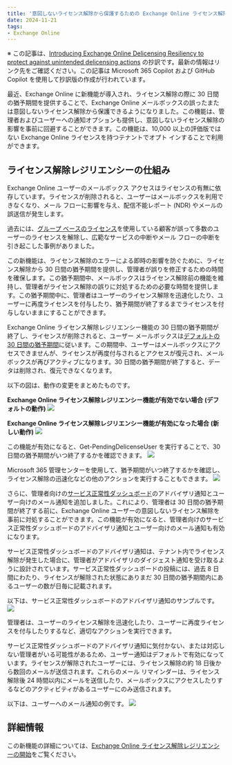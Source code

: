 ```yaml
---
title: '意図しないライセンス解除から保護するための Exchange Online ライセンス解除レジリエンシーの導入'
date: 2024-11-21
tags: 
- Exchange Online
---
```


※ この記事は、[Introducing Exchange Online Delicensing Resiliency to protect against unintended delicensing actions](https://techcommunity.microsoft.com/blog/exchange/introducing-exchange-online-delicensing-resiliency-to-protect-against-unintended/4082759) の抄訳です。最新の情報はリンク先をご確認ください。この記事は Microsoft 365 Copilot および GitHub Copilot を使用して抄訳版の作成が行われています。

最近、Exchange Online に新機能が導入され、ライセンス解除の際に 30 日間の猶予期間を提供することで、Exchange Online メールボックスの誤ったまたは意図しないライセンス解除から保護できるようになりました。この機能は、管理者およびユーザーへの通知オプションも提供し、意図しないライセンス解除の影響を事前に回避することができます。この機能は、10,000 以上の評価版ではない Exchange Online ライセンスを持つテナントでオプト インすることで利用ができます。

## ライセンス解除レジリエンシーの仕組み

Exchange Online ユーザーのメールボックス アクセスはライセンスの有無に依存しています。ライセンスが削除されると、ユーザーはメールボックスを利用できなくなり、メール フローに影響を与え、配信不能レポート (NDR) やメールの誤送信が発生します。

過去には、[グループ ベースのライセンス](https://learn.microsoft.com/entra/fundamentals/concept-group-based-licensing)を使用している顧客が誤って多数のユーザーのライセンスを解除し、広範なサービスの中断やメール フローの中断を引き起こした事例がありました。

この新機能は、ライセンス解除のエラーによる即時の影響を防ぐために、ライセンス解除から 30 日間の猶予期間を提供し、管理者が誤りを修正するための時間を確保します。この猶予期間中、メールボックスはライセンス解除前の機能を維持し、管理者がライセンス解除の誤りに対処するための必要な時間を提供します。この猶予期間中に、管理者はユーザーのライセンス解除を迅速化したり、ユーザーに再度ライセンスを付与したり、猶予期間が終了するまでライセンスを付与しないままにすることができます。

Exchange Online ライセンス解除レジリエンシー機能の 30 日間の猶予期間が終了し、ライセンスが削除されると、ユーザー メールボックスは[デフォルトの 30 日間の猶予期間](https://learn.microsoft.com/exchange/recipients-in-exchange-online/delete-or-restore-mailboxes?source=recommendations#license-removal)に従います。この期間中、ユーザーはメールボックスにアクセスできませんが、ライセンスが再度付与されるとアクセスが復元され、メールボックスが再びアクティブになります。30 日間の猶予期間が終了すると、データは削除され、復元できなくなります。

以下の図は、動作の変更をまとめたものです。

**Exchange Online ライセンス解除レジリエンシー機能が有効でない場合 (デフォルトの動作)**
![](Delic01.jpg)

**Exchange Online ライセンス解除レジリエンシー機能が有効になった場合 (新しい動作)**
![](Delic02.jpg)

この機能が有効になると、Get-PendingDelicenseUser を実行することで、30 日間の猶予期間がいつ終了するかを確認できます。
![](Delic03.jpg)

Microsoft 365 管理センターを使用して、猶予期間がいつ終了するかを確認し、ライセンス解除の迅速化などの他のアクションを実行することもできます。
![](Delic04.jpg)

さらに、管理者向けの[サービス正常性ダッシュボード](https://learn.microsoft.com/microsoft-365/enterprise/view-service-health?view=o365-worldwide&amp;WT.mc_id=365AdminCSH_inproduct)のアドバイザリ通知とユーザー向けのメール通知を追加しました。これにより、管理者は 30 日間の猶予期間が終了する前に、Exchange Online ユーザーの意図しないライセンス解除を事前に対処することができます。この機能が有効になると、管理者向けのサービス正常性ダッシュボードのアドバイザリ通知とユーザー向けのメール通知も有効になります。

サービス正常性ダッシュボードのアドバイザリ通知は、テナント内でライセンス解除が発生した場合に、管理者がアドバイザリのダイジェスト通知を受け取るように設計されています。サービス正常性ダッシュボードの投稿には、過去 8 日間にわたり、ライセンスが解除された状態にありまだ 30 日間の猶予期間内にあるユーザーの数が日毎に記載されます。

以下は、サービス正常性ダッシュボードのアドバイザリ通知のサンプルです。
![](Delic05.jpg)

管理者は、ユーザーのライセンス解除を迅速化したり、ユーザーに再度ライセンスを付与したりするなど、適切なアクションを実行できます。

サービス正常性ダッシュボードのアドバイザリ通知に気付かない、または対応しない管理者がいる可能性があるため、ユーザー通知はデフォルトで有効になっています。ライセンスが解除されたユーザーには、ライセンス解除の約 18 日後から数回のメールが送信されます。これらのメール リマインダーは、ライセンス解除後 24 時間以内にメールを送信したり、メールボックスにアクセスしたりするなどのアクティビティがあるユーザーにのみ送信されます。

以下は、ユーザーへのメール通知の例です。
![](Delic06.jpg)

## 詳細情報

この新機能の詳細については、[Exchange Online ライセンス解除レジリエンシーの開始](https://learn.microsoft.com/Exchange/recipients-in-exchange-online/manage-user-mailboxes/exchange-online-delicensing-resiliency)をご覧ください。
